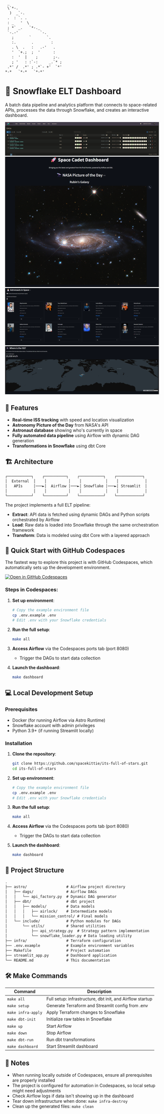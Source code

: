 ```
 _ 
 \`*-.    
  )  _`-. 
 .  : `. . 
 : _   '  \ 
 ; *` _.   `*-._
 `-.-'          `-.
   ;       `       `.
   :.       .        :
   . \  .   :   .-'   . 
   '  `+.;  ;  '      :
   :  '  |    ;       ;-.
   ; '   : :`-:     _.`* ;
 .*' /  .*' ; .*`- +'  `*'
*-*   `*-*   `*-*'
```
# 🚀 Snowflake ELT Dashboard

A batch data pipeline and analytics platform that connects to space-related APIs, processes the data through Snowflake, and creates an interactive dashboard.

![Dashboard Preview](images/airflow.png)
![Dashboard Preview](images/dash1.png)
![Dashboard Preview](images/dash2.png)
![Dashboard Preview](images/dash3.png)

## 🌟 Features

- **Real-time ISS tracking** with speed and location visualization
- **Astronomy Picture of the Day** from NASA's API
- **Astronaut database** showing who's currently in space
- **Fully automated data pipeline** using Airflow with dynamic DAG generation
- **Transformations in Snowflake** using dbt Core

## 🏗️ Architecture

```
┌───────────┐    ┌──────────┐    ┌───────────┐    ┌────────────┐
│  External  │    │          │    │           │    │            │
│   APIs     │───►│  Airflow │───►│ Snowflake │───►│ Streamlit  │
│            │    │          │    │           │    │            │
└───────────┘    └──────────┘    └───────────┘    └────────────┘
```

The project implements a full ELT pipeline:
- **Extract**: API data is fetched using dynamic DAGs and Python scripts orchestrated by Airflow
- **Load**: Raw data is loaded into Snowflake through the same orchestration framework
- **Transform**: Data is modeled using dbt Core with a layered approach

## 🚀 Quick Start with GitHub Codespaces

The fastest way to explore this project is with GitHub Codespaces, which automatically sets up the development environment.

[![Open in GitHub Codespaces](https://github.com/codespaces/badge.svg)](https://codespaces.new/spacekittie/its-full-of-stars)

### Steps in Codespaces:

1. **Set up environment**:
   ```bash
   # Copy the example environment file
   cp .env.example .env
   # Edit .env with your Snowflake credentials
   ```
2. **Run the full setup**:
   ```bash
   make all
   ```
3. **Access Airflow** via the Codespaces ports tab (port 8080)
   - Trigger the DAGs to start data collection

4. **Launch the dashboard**:
   ```bash
   make dashboard
   ```

## 💻 Local Development Setup

### Prerequisites

- Docker (for running Airflow via Astro Runtime)
- Snowflake account with admin privileges
- Python 3.9+ (if running Streamlit locally)

### Installation

1. **Clone the repository**:
   ```bash
   git clone https://github.com/spacekittie/its-full-of-stars.git
   cd its-full-of-stars
   ```
2. **Set up environment**:
   ```bash
   # Copy the example environment file
   cp .env.example .env
   # Edit .env with your Snowflake credentials
   ```
3. **Run the full setup**:
   ```bash
   make all
   ```
4. **Access Airflow** via the Codespaces ports tab (port 8080)
   - Trigger the DAGs to start data collection

4. **Launch the dashboard**:
   ```bash
   make dashboard
   ```

## 🧰 Project Structure

```
.
├── astro/                  # Airflow project directory
│   ├── dags/               # Airflow DAGs
│   │   └── api_factory.py  # Dynamic DAG generator
│   ├── dbt/                # dbt project
│   │   ├── models/         # Data models
│   │   │   ├── airlock/    # Intermediate models
│   │   │   └── mission_control/ # Final models
│   └── include/            # Python modules for DAGs
│       └── utils/          # Shared utilities
│           ├── api_strategy.py  # Strategy pattern implementation
│           └── snowflake_loader.py # Data loading utility
├── infra/                  # Terraform configuration
├── .env.example            # Example environment variables
├── Makefile                # Project automation
├── streamlit_app.py        # Dashboard application
└── README.md               # This documentation
```

## 🛠️ Make Commands

| Command | Description |
|---------|-------------|
| `make all` | Full setup: infrastructure, dbt init, and Airflow startup |
| `make setup` | Generate Terraform and Streamlit config from .env |
| `make infra-apply` | Apply Terraform changes to Snowflake |
| `make dbt-init` | Initialize raw tables in Snowflake |
| `make up` | Start Airflow  |
| `make down` | Stop Airflow |
| `make dbt-run` | Run dbt transformations |
| `make dashboard` | Start Streamlit dashboard |

## 📝 Notes

- When running locally outside of Codespaces, ensure all prerequisites are properly installed
- The project is configured for automation in Codespaces, so local setup might need adjustments
- Check Airflow logs if data isn't showing up in the dashboard
- Tear down infrastructure when done: `make infra-destroy`
- Clean up the generated files: `make clean`